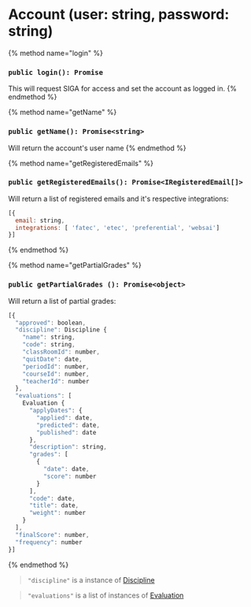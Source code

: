# Account (user: string, password: string)

{% method name="login" %}
### `public login(): Promise`

This will request SIGA for access and set the account as logged in.
{% endmethod %}

{% method name="getName" %}
### `public getName(): Promise<string>`

Will return the account's user name
{% endmethod %}

{% method name="getRegisteredEmails" %}
### `public getRegisteredEmails(): Promise<IRegisteredEmail[]>`

Will return a list of registered emails and it's respective integrations:

```js
[{
  email: string,
  integrations: [ 'fatec', 'etec', 'preferential', 'websai']
}]
```
{% endmethod %}


{% method name="getPartialGrades" %}
### `public getPartialGrades (): Promise<object>`

Will return a list of partial grades:

```js
[{
  "approved": boolean,
  "discipline": Discipline {
    "name": string,
    "code": string,
    "classRoomId": number,
    "quitDate": date,
    "periodId": number,
    "courseId": number,
    "teacherId": number
  },
  "evaluations": [
    Evaluation {
      "applyDates": {
        "applied": date,
        "predicted": date,
        "published": date
      },
      "description": string,
      "grades": [
        {
          "date": date,
          "score": number
        }
      ],
      "code": date,
      "title": date,
      "weight": number
    }
  ],
  "finalScore": number,
  "frequency": number
}]
```
{% endmethod %}

> `"discipline"` is a instance of [Discipline](/methods/discipline.md)

> `"evaluations"` is a list of instances of [Evaluation](/methods/evaluation.md)






